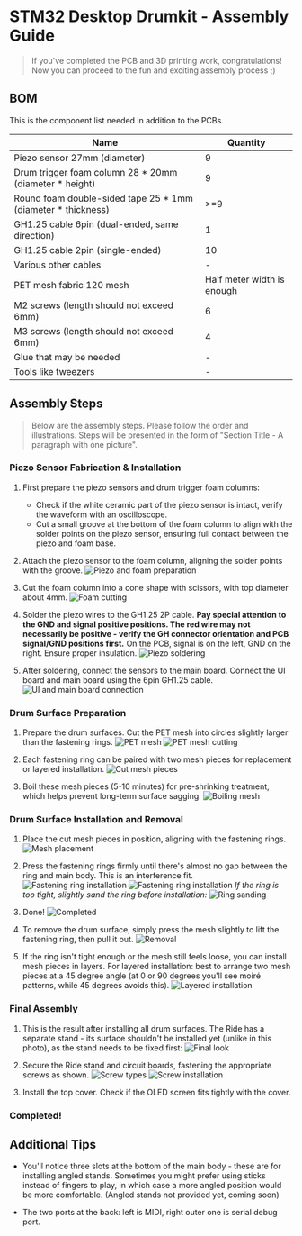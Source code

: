 # STM32 Desktop Drumkit - Assembly Guide

> If you've completed the PCB and 3D printing work, congratulations! Now you can proceed to the fun and exciting assembly process ;)

## BOM

This is the component list needed in addition to the PCBs.

| Name | Quantity |
| --- | --- |
| Piezo sensor 27mm (diameter) | 9 |
| Drum trigger foam column 28 * 20mm (diameter * height) | 9 |
| Round foam double-sided tape 25 * 1mm (diameter * thickness) | >=9 |
| GH1.25 cable 6pin (dual-ended, same direction) | 1 |
| GH1.25 cable 2pin (single-ended) | 10 |
| Various other cables | - |
| PET mesh fabric 120 mesh | Half meter width is enough |
| M2 screws (length should not exceed 6mm) | 6 |
| M3 screws (length should not exceed 6mm) | 4 |
| Glue that may be needed | - |
| Tools like tweezers | - |

## Assembly Steps

> Below are the assembly steps. Please follow the order and illustrations. Steps will be presented in the form of "Section Title - A paragraph with one picture".

### Piezo Sensor Fabrication & Installation

1. First prepare the piezo sensors and drum trigger foam columns:
   - Check if the white ceramic part of the piezo sensor is intact, verify the waveform with an oscilloscope.
   - Cut a small groove at the bottom of the foam column to align with the solder points on the piezo sensor, ensuring full contact between the piezo and foam base.

2. Attach the piezo sensor to the foam column, aligning the solder points with the groove.
   ![Piezo and foam preparation](../Images/Assemble/1.jpg)

3. Cut the foam column into a cone shape with scissors, with top diameter about 4mm.
   ![Foam cutting](../Images/Assemble/2.jpg)

4. Solder the piezo wires to the GH1.25 2P cable. **Pay special attention to the GND and signal positive positions. The red wire may not necessarily be positive - verify the GH connector orientation and PCB signal/GND positions first.** On the PCB, signal is on the left, GND on the right. Ensure proper insulation.
   ![Piezo soldering](../Images/Assemble/3.jpg)

5. After soldering, connect the sensors to the main board. Connect the UI board and main board using the 6pin GH1.25 cable.
   ![UI and main board connection](../Images/Assemble/4.jpg)

### Drum Surface Preparation

1. Prepare the drum surfaces. Cut the PET mesh into circles slightly larger than the fastening rings.
   ![PET mesh](../Images/Assemble/5.jpg)
   ![PET mesh cutting](../Images/Assemble/6.jpg)

2. Each fastening ring can be paired with two mesh pieces for replacement or layered installation.
   ![Cut mesh pieces](../Images/Assemble/7.jpg)

3. Boil these mesh pieces (5-10 minutes) for pre-shrinking treatment, which helps prevent long-term surface sagging.
   ![Boiling mesh](../Images/Assemble/8.jpg)

### Drum Surface Installation and Removal

1. Place the cut mesh pieces in position, aligning with the fastening rings.
   ![Mesh placement](../Images/Assemble/9.jpg)

2. Press the fastening rings firmly until there's almost no gap between the ring and main body. This is an interference fit.
   ![Fastening ring installation](../Images/Assemble/10.1.jpg)
   ![Fastening ring installation](../Images/Assemble/10.2.png)
   *If the ring is too tight, slightly sand the ring before installation:*
   ![Ring sanding](../Images/Assemble/14.jpg)

3. Done!
   ![Completed](../Images/Assemble/11.jpg)

4. To remove the drum surface, simply press the mesh slightly to lift the fastening ring, then pull it out.
   ![Removal](../Images/Assemble/12.jpg)

5. If the ring isn't tight enough or the mesh still feels loose, you can install mesh pieces in layers. For layered installation: best to arrange two mesh pieces at a 45 degree angle (at 0 or 90 degrees you'll see moiré patterns, while 45 degrees avoids this).
   ![Layered installation](../Images/Assemble/13.jpg)

### Final Assembly

1. This is the result after installing all drum surfaces. The Ride has a separate stand - its surface shouldn't be installed yet (unlike in this photo), as the stand needs to be fixed first:
   ![Final look](../Images/Assemble/15.jpg)

2. Secure the Ride stand and circuit boards, fastening the appropriate screws as shown.
   ![Screw types](../Images/Assemble/16.jpg)
   ![Screw installation](../Images/Assemble/17.jpg)

3. Install the top cover. Check if the OLED screen fits tightly with the cover.

### **Completed!**

## Additional Tips

- You'll notice three slots at the bottom of the main body - these are for installing angled stands. Sometimes you might prefer using sticks instead of fingers to play, in which case a more angled position would be more comfortable. (Angled stands not provided yet, coming soon)

- The two ports at the back: left is MIDI, right outer one is serial debug port.
